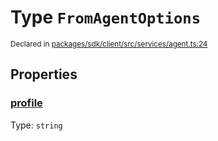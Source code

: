 # Type `FromAgentOptions`
<sub>Declared in [packages/sdk/client/src/services/agent.ts:24](https://github.com/dxos/dxos/blob/5d7baccd2e/packages/sdk/client/src/services/agent.ts#L24)</sub>




## Properties
### [profile](https://github.com/dxos/dxos/blob/5d7baccd2e/packages/sdk/client/src/services/agent.ts#L25)
Type: <code>string</code>





